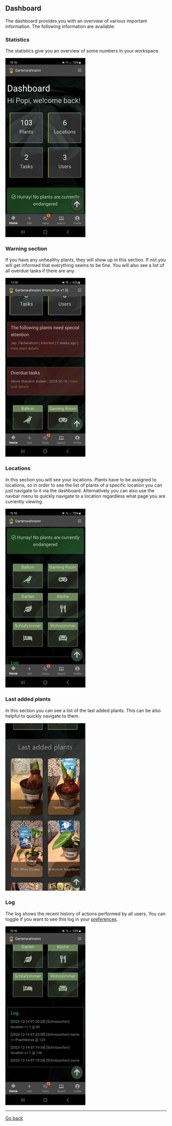 ## Dashboard

The dashboard provides you with an overview of various important information. The following information are available:

### Statistics
The statistics give you an overview of some numbers in your workspace.

<img src="gfx/Screenshot_20231219_151002_HortusFox.jpg" alt="screenshot" width="250"/>

### Warning section
If you have any unhealthy plants, they will show up in this section. If not you will get informed that everything seems to be fine.
You will also see a list of all overdue tasks if there are any.

<img src="gfx/Screenshot_20231023_123017_HortusFox.jpg" alt="screenshot" width="250"/>

### Locations
In this section you will see your locations. Plants have to be assigned to locations, so in order to see the list of plants
of a specific location you can just navigate to it via the dashboard. Alternatively you can also use the navbar menu to quickly
navigate to a location regardless what page you are currently viewing.

<img src="gfx/Screenshot_20231219_151018_HortusFox.jpg" alt="screenshot" width="250"/>

### Last added plants
In this section you can see a list of the last added plants. This can be also helpful to quickly navigate to them.

<img src="gfx/Screenshot 2023-12-30 215931.png" alt="screenshot" width="250"/>

### Log
The log shows the recent history of actions performed by all users. You can toggle if you want to see this log in your <a href="profile.md">preferences</a>. 

<img src="gfx/Screenshot_20231219_151029_HortusFox.jpg" alt="screenshot" width="250"/>

<p><hr/></p>

[Go back](index.md)
